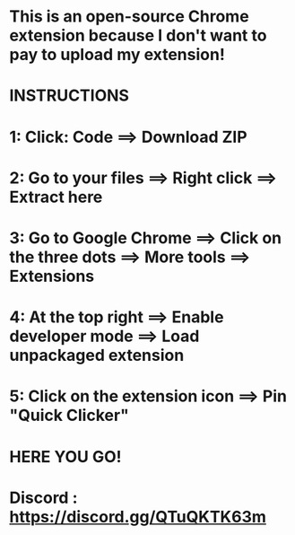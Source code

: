# This is an open-source Chrome extension because I don't want to pay to upload my extension!

# INSTRUCTIONS #

# 1: Click: Code ==> Download ZIP
# 2: Go to your files ==> Right click ==> Extract here
# 3: Go to Google Chrome ==> Click on the three dots ==> More tools ==> Extensions
# 4: At the top right ==> Enable developer mode ==> Load unpackaged extension
# 5: Click on the extension icon ==> Pin "Quick Clicker"

# HERE YOU GO!

# Discord : https://discord.gg/QTuQKTK63m
